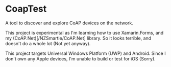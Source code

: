 # CoapTest

A tool to discover and explore CoAP devices on the network.

This project is experimental as I'm learning how to use Xamarin.Forms, and my (CoAP.Net)[/NZSmartie/CoAP.Net] library.
So it looks terrible, and doesn't do a whole lot (Not yet anyway).

This project targets Universal Windows Platform (UWP) and Android. Since I don't own any Apple devices, I'm unable to build or test for iOS (Sorry).